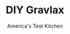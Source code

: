 ---
layout: ../../layouts/MarkdownPostLayout.astro
title: DIY Gravlax
author: America's Test Kitchen
pubDate: 2023-03-15
description: "The hardest part of making cured salmon at home is the waiting."
image_url: https://res.cloudinary.com/hksqkdlah/image/upload/ar_1:1,c_fill,dpr_2.0,f_auto,fl_lossy.progressive.strip_profile,g_faces:auto,q_auto:low,w_344/SFS_Gravlax-56_htlipq
tags: ["Side Dishes","Appetizers","Fish & Seafood"]
calories: 1695
protein: 13
carbohydrates: 7
fats: 
fiber: 
ingredients: ["1/2 cup, kosher salt","1/2 cup chopped, fresh dill","1/3 cup, packed light brown sugar","1 (1½-pound), center-cut skinless salmon fillet, about 1½ inches thick"]
serves: 10
time: "25 minutes, plus 3 days for curing"
instructions: ["Combine salt, dill, and sugar in bowl. Place salmon in 1-gallon zipper-lock bag. Spread half of salt mixture evenly over top of salmon. Flip bag and spread remaining half of salt mixture over bottom of salmon (salmon should be well coated all over). Press out air and seal bag.","Place bag on large plate or rimmed baking sheet, making sure salmon sits flat. Place square baking dish filled with 2 large, heavy cans on top of bag. Refrigerate for 3 days, flipping bag once each day.","Remove gravlax from salt mixture; discard salt mixture. Rinse gravlax well with cold water and pat dry with paper towels. To serve, slice gravlax in half lengthwise, then slice crosswise on bias as thin as possible with sharp knife. (Gravlax can be wrapped tightly in plastic wrap and refrigerated for up to 3 days.)"]
nutrition: ["260 mg Potassium","163 mg Phosphorus","13 mg Calcium","19 mg Magnesium","176 mg Sodium","9 g Fat","5 mg Niacin (B3)","2 g Monounsaturated","2 g Polyunsaturated","3 mg Vitamin C","37 mg Cholesterol","2 g Saturated","18 µg Folate (food)","7 g Sugars","44 g Water","7 g Carbs","18 µg Folate equivalent (total)","13 g Protein","2 mg Vitamin E","2 µg Vitamin B12","1 µg Vitamin A","169 kcal Energy","7 g Sugars, added","1695 calories"]
notes: "We prefer using farmed salmon here; if you choose to use wild salmon, reduce the curing time in step 2 to 36 hours, flipping the bag halfway through the curing period."
---